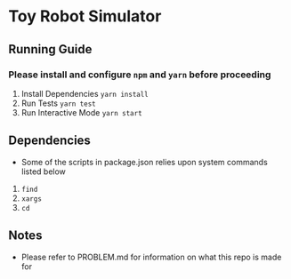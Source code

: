 # Toy Robot Simulator

## Running Guide

### Please install and configure `npm` and `yarn` before proceeding

1.  Install Dependencies `yarn install`
2.  Run Tests `yarn test`
3.  Run Interactive Mode `yarn start`

## Dependencies

* Some of the scripts in package.json relies upon system commands listed below

1.  `find`
2.  `xargs`
3.  `cd`

## Notes

* Please refer to PROBLEM.md for information on what this repo is made for

